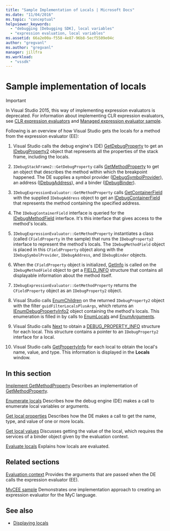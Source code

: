 ```yaml
---
title: "Sample Implementation of Locals | Microsoft Docs"
ms.date: "11/04/2016"
ms.topic: "conceptual"
helpviewer_keywords:
  - "debugging [Debugging SDK], local variables"
  - "expression evaluation, local variables"
ms.assetid: 66a2e00a-f558-4e87-96b8-5ecf5509e04c
author: "gregvanl"
ms.author: "gregvanl"
manager: jillfra
ms.workload:
  - "vssdk"
---
```

# Sample implementation of locals
> [!IMPORTANT]
> In Visual Studio 2015, this way of implementing expression evaluators is deprecated. For information about implementing CLR expression evaluators, see [CLR expression evaluators](https://github.com/Microsoft/ConcordExtensibilitySamples/wiki/CLR-Expression-Evaluators) and [Managed expression evaluator sample](https://github.com/Microsoft/ConcordExtensibilitySamples/wiki/Managed-Expression-Evaluator-Sample).

 Following is an overview of how Visual Studio gets the locals for a method from the expression evaluator (EE):

1. Visual Studio calls the debug engine's (DE) [GetDebugProperty](../../extensibility/debugger/reference/idebugstackframe2-getdebugproperty.md) to get an [IDebugProperty2](../../extensibility/debugger/reference/idebugproperty2.md) object that represents all the properties of the stack frame, including the locals.

2. `IDebugStackFrame2::GetDebugProperty` calls [GetMethodProperty](../../extensibility/debugger/reference/idebugexpressionevaluator-getmethodproperty.md) to get an object that describes the method within which the breakpoint happened. The DE supplies a symbol provider ([IDebugSymbolProvider](../../extensibility/debugger/reference/idebugsymbolprovider.md)), an address ([IDebugAddress](../../extensibility/debugger/reference/idebugaddress.md)), and a binder ([IDebugBinder](../../extensibility/debugger/reference/idebugbinder.md)).

3. `IDebugExpressionEvaluator::GetMethodProperty` calls [GetContainerField](../../extensibility/debugger/reference/idebugsymbolprovider-getcontainerfield.md) with the supplied `IDebugAddress` object to get an [IDebugContainerField](../../extensibility/debugger/reference/idebugcontainerfield.md) that represents the method containing the specified address.

4. The `IDebugContainerField` interface is queried for the [IDebugMethodField](../../extensibility/debugger/reference/idebugmethodfield.md) interface. It's this interface that gives access to the method's locals.

5. `IDebugExpressionEvaluator::GetMethodProperty` instantiates a class (called `CFieldProperty` in the sample) that runs the `IDebugProperty2` interface to represent the method's locals. The `IDebugMethodField` object is placed in this `CFieldProperty` object along with the `IDebugSymbolProvider`, `IDebugAddress`, and `IDebugBinder` objects.

6. When the `CFieldProperty` object is initialized, [GetInfo](../../extensibility/debugger/reference/idebugfield-getinfo.md) is called on the `IDebugMethodField` object to get a [FIELD_INFO](../../extensibility/debugger/reference/field-info.md) structure that contains all displayable information about the method itself.

7. `IDebugExpressionEvaluator::GetMethodProperty` returns the `CFieldProperty` object as an `IDebugProperty2` object.

8. Visual Studio calls [EnumChildren](../../extensibility/debugger/reference/idebugproperty2-enumchildren.md) on the returned `IDebugProperty2` object with the filter `guidFilterLocalsPlusArgs`, which returns an [IEnumDebugPropertyInfo2](../../extensibility/debugger/reference/ienumdebugpropertyinfo2.md) object containing the method's locals. This enumeration is filled in by calls to [EnumLocals](../../extensibility/debugger/reference/idebugmethodfield-enumlocals.md) and [EnumArguments](../../extensibility/debugger/reference/idebugmethodfield-enumarguments.md).

9. Visual Studio calls [Next](../../extensibility/debugger/reference/ienumdebugpropertyinfo2-next.md) to obtain a [DEBUG_PROPERTY_INFO](../../extensibility/debugger/reference/debug-property-info.md) structure for each local. This structure contains a pointer to an `IDebugProperty2` interface for a local.

10. Visual Studio calls [GetPropertyInfo](../../extensibility/debugger/reference/idebugproperty2-getpropertyinfo.md) for each local to obtain the local's name, value, and type. This information is displayed in the **Locals** window.

## In this section
 [Implement GetMethodProperty](../../extensibility/debugger/implementing-getmethodproperty.md)
 Describes an implementation of [GetMethodProperty](../../extensibility/debugger/reference/idebugexpressionevaluator-getmethodproperty.md).

 [Enumerate locals](../../extensibility/debugger/enumerating-locals.md)
 Describes how the debug engine (DE) makes a call to enumerate local variables or arguments.

 [Get local properties](../../extensibility/debugger/getting-local-properties.md)
 Describes how the DE makes a call to get the name, type, and value of one or more locals.

 [Get local values](../../extensibility/debugger/getting-local-values.md)
 Discusses getting the value of the local, which requires the services of a binder object given by the evaluation context.

 [Evaluate locals](../../extensibility/debugger/evaluating-locals.md)
 Explains how locals are evaluated.

## Related sections
 [Evaluation context](../../extensibility/debugger/evaluation-context.md)
 Provides the arguments that are passed when the DE calls the expression evaluator (EE).

 [MyCEE sample](https://msdn.microsoft.com/library/624a018b-9179-402f-9d48-3aec87b48f4f)
 Demonstrates one implementation approach to creating an expression evaluator for the MyC language.

## See also
- [Displaying locals](../../extensibility/debugger/displaying-locals.md)